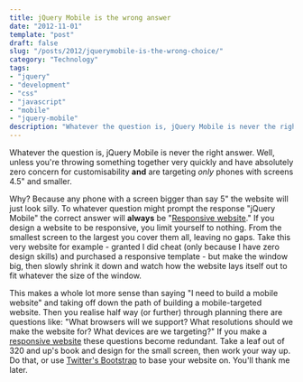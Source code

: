 ```yaml
---
title: jQuery Mobile is the wrong answer
date: "2012-11-01"
template: "post"
draft: false
slug: "/posts/2012/jquerymobile-is-the-wrong-choice/"
category: "Technology"
tags:
- "jquery"
- "development"
- "css"
- "javascript"
- "mobile"
- "jquery-mobile"
description: "Whatever the question is, jQuery Mobile is never the right answer. Well, unless you're throwing something together very quickly and have absolutely zero concern for customisability and are targeting *only* phones with screens 4.5' and smaller."
---
```

Whatever the question is, jQuery Mobile is never the right answer. Well, unless you're throwing something together very quickly and have absolutely zero concern for customisability **and** are targeting *only* phones with screens 4.5" and smaller.

Why? Because any phone with a screen bigger than say 5" the website will just look silly. To whatever question might prompt the response "jQuery Mobile" the correct answer will **always** be "[Responsive website](http://en.wikipedia.org/wiki/Responsive_web_design)."  If you design a website to be responsive, you limit yourself to nothing. From the smallest screen to the largest you cover them all, leaving no gaps.  Take this very website for example - granted I did cheat (only because I have zero design skills) and purchased a responsive template - but make the window big, then slowly shrink it down and watch how the website lays itself out to fit whatever the size of the window.

This makes a whole lot more sense than saying "I need to build a mobile website" and taking off down the path of building a mobile-targeted website. Then you realise half way (or further) through planning there are questions like: "What browsers will we support? What resolutions should we make the website for? What devices are we targeting?" If you make a [responsive website](http://stuffandnonsense.co.uk/projects/320andup/) these questions become redundant. Take a leaf out of 320 and up's book and design for the small screen, then work your way up. Do that, or use [Twitter's Bootstrap](http://twitter.github.com/bootstrap/) to base your website on. You'll thank me later.